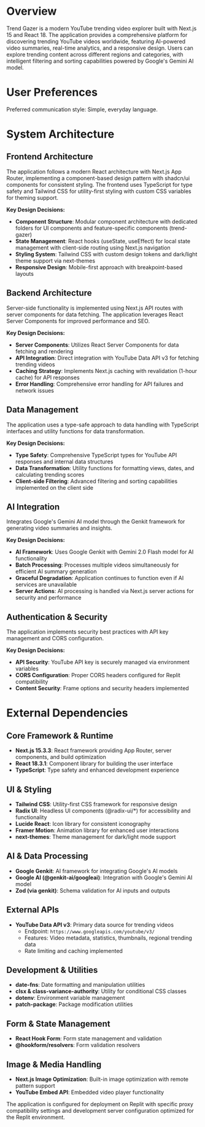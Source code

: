 # Overview

Trend Gazer is a modern YouTube trending video explorer built with Next.js 15 and React 18. The application provides a comprehensive platform for discovering trending YouTube videos worldwide, featuring AI-powered video summaries, real-time analytics, and a responsive design. Users can explore trending content across different regions and categories, with intelligent filtering and sorting capabilities powered by Google's Gemini AI model.

# User Preferences

Preferred communication style: Simple, everyday language.

# System Architecture

## Frontend Architecture
The application follows a modern React architecture with Next.js App Router, implementing a component-based design pattern with shadcn/ui components for consistent styling. The frontend uses TypeScript for type safety and Tailwind CSS for utility-first styling with custom CSS variables for theming support.

**Key Design Decisions:**
- **Component Structure**: Modular component architecture with dedicated folders for UI components and feature-specific components (trend-gazer)
- **State Management**: React hooks (useState, useEffect) for local state management with client-side routing using Next.js navigation
- **Styling System**: Tailwind CSS with custom design tokens and dark/light theme support via next-themes
- **Responsive Design**: Mobile-first approach with breakpoint-based layouts

## Backend Architecture
Server-side functionality is implemented using Next.js API routes with server components for data fetching. The application leverages React Server Components for improved performance and SEO.

**Key Design Decisions:**
- **Server Components**: Utilizes React Server Components for data fetching and rendering
- **API Integration**: Direct integration with YouTube Data API v3 for fetching trending videos
- **Caching Strategy**: Implements Next.js caching with revalidation (1-hour cache) for API responses
- **Error Handling**: Comprehensive error handling for API failures and network issues

## Data Management
The application uses a type-safe approach to data handling with TypeScript interfaces and utility functions for data transformation.

**Key Design Decisions:**
- **Type Safety**: Comprehensive TypeScript types for YouTube API responses and internal data structures
- **Data Transformation**: Utility functions for formatting views, dates, and calculating trending scores
- **Client-side Filtering**: Advanced filtering and sorting capabilities implemented on the client side

## AI Integration
Integrates Google's Gemini AI model through the Genkit framework for generating video summaries and insights.

**Key Design Decisions:**
- **AI Framework**: Uses Google Genkit with Gemini 2.0 Flash model for AI functionality
- **Batch Processing**: Processes multiple videos simultaneously for efficient AI summary generation
- **Graceful Degradation**: Application continues to function even if AI services are unavailable
- **Server Actions**: AI processing is handled via Next.js server actions for security and performance

## Authentication & Security
The application implements security best practices with API key management and CORS configuration.

**Key Design Decisions:**
- **API Security**: YouTube API key is securely managed via environment variables
- **CORS Configuration**: Proper CORS headers configured for Replit compatibility
- **Content Security**: Frame options and security headers implemented

# External Dependencies

## Core Framework & Runtime
- **Next.js 15.3.3**: React framework providing App Router, server components, and build optimization
- **React 18.3.1**: Component library for building the user interface
- **TypeScript**: Type safety and enhanced development experience

## UI & Styling
- **Tailwind CSS**: Utility-first CSS framework for responsive design
- **Radix UI**: Headless UI components (@radix-ui/*) for accessibility and functionality
- **Lucide React**: Icon library for consistent iconography
- **Framer Motion**: Animation library for enhanced user interactions
- **next-themes**: Theme management for dark/light mode support

## AI & Data Processing
- **Google Genkit**: AI framework for integrating Google's AI models
- **Google AI (@genkit-ai/googleai)**: Integration with Google's Gemini AI model
- **Zod (via genkit)**: Schema validation for AI inputs and outputs

## External APIs
- **YouTube Data API v3**: Primary data source for trending videos
  - Endpoint: `https://www.googleapis.com/youtube/v3/`
  - Features: Video metadata, statistics, thumbnails, regional trending data
  - Rate limiting and caching implemented

## Development & Utilities
- **date-fns**: Date formatting and manipulation utilities
- **clsx & class-variance-authority**: Utility for conditional CSS classes
- **dotenv**: Environment variable management
- **patch-package**: Package modification utilities

## Form & State Management
- **React Hook Form**: Form state management and validation
- **@hookform/resolvers**: Form validation resolvers

## Image & Media Handling
- **Next.js Image Optimization**: Built-in image optimization with remote pattern support
- **YouTube Embed API**: Embedded video player functionality

The application is configured for deployment on Replit with specific proxy compatibility settings and development server configuration optimized for the Replit environment.